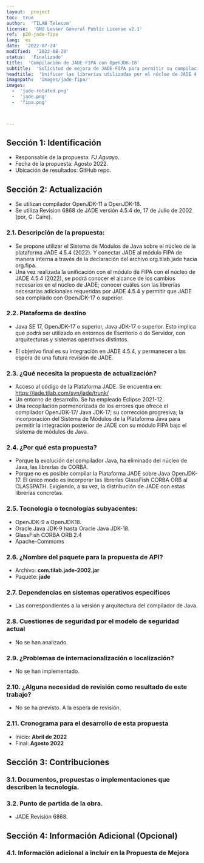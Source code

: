 ```yaml
---
layout:  project
toc:  true
author:  'TILAB Telecom'
license:  'GNU Lesser General Public License v2.1'
ref:  p20-jade-fipa
lang:  es
date:  '2022-07-24'
modified:  '2022-08-28'
status:  'Finalizado'
title:  'Compilación de JADE-FIPA con OpenJDK-18'
subtitle:  'Solicitud de mejora de JADE-FIPA para permitir su compilación con OpenJDK-18, JDK-17 LTS y versiones anteriores de Java.'
headtitle:  'Unificar las librerías utilizadas por el núcleo de JADE 4.5.4: esta es una propuesta para actualización del mecanismo de compilación de manera que pueda realizarse con OpenJDK-11 a 18 o superior. Y permitr la futura adopción del Java Platform Module System en el núcleo de JADE.'
imagepath:  'images/jade-fipa/'
images:  
  -  'jade-rotated.png'
  -  'jade.png'
  -  'fipa.png'



---
```








  

##   Sección 1: Identificación
-  Responsable de la propuesta: _FJ Aguayo_.
-  Fecha de la propuesta: Agosto 2022.
-  Ubicación de resultados: GitHub repo.

##   Sección 2: Actualización
-  Se utilizan compilador OpenJDK-11 a OpenJDK-18.
-  Se utiliza Revision 6868 de JADE versión 4.5.4 de, 17 de Julio de 2002 (por, G. Caire).

###  2.1. Descripción de la propuesta:

-  Se propone utilizar el Sistema de Módulos de Java sobre el núcleo de la plataforma JADE 4.5.4 (2022). Y conectar JADE al módulo FIPA de manera interna a través de la declaración del archivo org.tilab.jade hacia org.fipa. 
-  Una vez realizada la unificación con el módulo de FIPA con el núcleo de JADE 4.5.4 (2022), se podrá conocer el alcance de los cambios necesarios en el núcleo de JADE; conocer cuáles son las librerías necesarias adicionales requeridas por JADE 4.5.4 y permitir que JADE sea compilado con OpenJDK-17 o superior.

###  2.2. Plataforma de destino
-  Java SE 17, OpenJDK-17 o superior, Java JDK-17 o superior. Esto implica que podrá ser utilizado en entornos de Escritorio o de Servidor, con arquitecturas y sistemas operativos distintos.
  
-  El objetivo final es su integración en JADE 4.5.4, y permanecer a las espera de una futura revisión de JADE.




###  2.3. ¿Qué necesita la propuesta de actualización?
-  Acceso al código de la Plataforma JADE. Se encuentra en: <https://jade.tilab.com/svn/jade/trunk/>
-  Un entorno de desarrollo. Se ha empleado Eclipse 2021-12.
-  Una recopilación pormenorizada de los errores que ofrece el compilador OpenJDK-17/ Java JDK-17; su corrección progresiva; la incorporación del Sistema de Módulos de la Plataforma Java para permitir la integración posterior de JADE con su módulo FIPA bajo el sistema de módulos de Java.


###  2.4. ¿Por qué esta propuesta?
-  Porque la evolución del compilador Java, ha eliminado del núcleo de Java, las librerías de CORBA. 
-  Porque no es posible compilar la Plataforma JADE sobre Java OpenJDK-17. El único modo es incorporar las librerías GlassFish CORBA ORB al CLASSPATH. Exigiendo, a su vez, la distribución de JADE con estas librerías concretas.






###  2.5. Tecnología o tecnologías subyacentes:
-  OpenJDK-9 a OpenJDK18.
-  Oracle Java JDK-9 hasta Oracle Java JDK-18.
-  GlassFish CORBA ORB 2.4
-  Apache-Commoms








###  2.6. ¿Nombre del paquete para la propuesta de API?
-  Archivo: **com.tilab.jade-2002.jar**
-  Paquete: **jade**













###  2.7. Dependencias en sistemas operativos específicos
-  Las correspondientes a la versión y arquitectura del compilador de Java.












###  2.8. Cuestiones de seguridad por el modelo de seguridad actual
-  No se han analizado.














###  2.9. ¿Problemas de internacionalización o localización?
-  No se han implementado.















###  2.10. ¿Alguna necesidad de revisión como resultado de este trabajo?
-  No se ha previsto. A la espera de revisión.
















###  2.11. Cronograma para el desarrollo de esta propuesta
-   Inicio: **Abril de 2022**
-   Final: **Agosto 2022**
















##   Sección 3: Contribuciones




###  3.1. Documentos, propuestas o implementaciones que describen la tecnología.















###  3.2. Punto de partida de la obra.
-   JADE Revisión 6868.



















##   Sección 4: Información Adicional (Opcional)












###  4.1. Información adicional a incluir en la Propuesta de Mejora
  
  